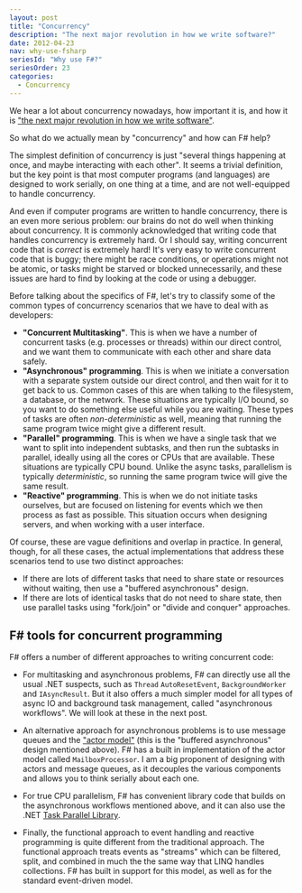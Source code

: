```yaml
---
layout: post
title: "Concurrency"
description: "The next major revolution in how we write software?"
date: 2012-04-23
nav: why-use-fsharp
seriesId: "Why use F#?"
seriesOrder: 23
categories:
  - Concurrency
---
```



We hear a lot about concurrency nowadays, how important it is, and how it is ["the next major revolution in how we write software"](http://www.gotw.ca/publications/concurrency-ddj.htm).

So what do we actually mean by "concurrency" and how can F# help?

The simplest definition of concurrency is just "several things happening at once, and maybe interacting with each other". It seems a trivial definition, but the key point is that most computer programs (and languages) are designed to work serially, on one thing at a time, and are not well-equipped to handle concurrency.

And even if computer programs are written to handle concurrency, there is an even more serious problem:  our brains do not do well when thinking about concurrency. It is commonly acknowledged that writing code that handles concurrency is extremely hard. Or I should say, writing concurrent code that is *correct* is extremely hard! It's very easy to write concurrent code that is buggy; there might be race conditions, or operations might not be atomic, or tasks might be starved or blocked unnecessarily, and these issues are hard to find by looking at the code or using a debugger.

Before talking about the specifics of F#, let's try to classify some of the common types of concurrency scenarios that we have to deal with as developers:

* **"Concurrent Multitasking"**. This is when we have a number of concurrent tasks (e.g. processes or threads) within our direct control, and we want them to communicate with each other and share data safely.
* **"Asynchronous" programming**. This is when we initiate a conversation with a separate system outside our direct control, and then wait for it to get back to us. Common cases of this are when talking to the filesystem, a database, or the network. These situations are typically I/O bound, so you want to do something else useful while you are waiting. These types of tasks are often *non-deterministic* as well, meaning that running the same program twice might give a different result.
* **"Parallel" programming**. This is when we have a single task that we want to split into independent subtasks, and then run the subtasks in parallel, ideally using all the cores or CPUs that are available. These situations are typically CPU bound. Unlike the async tasks, parallelism is typically  *deterministic*, so running the same program twice will give the same result.
* **"Reactive" programming**. This is when we do not initiate tasks ourselves, but are focused on listening for events which we then process as fast as possible. This situation occurs when designing servers, and when working with a user interface.

Of course, these are vague definitions and overlap in practice. In general, though, for all these cases, the actual implementations that address these scenarios tend to use two distinct approaches:

* If there are lots of different tasks that need to share state or resources without waiting, then use a "buffered asynchronous" design.
* If there are lots of identical tasks that do not need to share state, then use parallel tasks using "fork/join" or "divide and conquer" approaches.

## F# tools for concurrent programming

F# offers a number of different approaches to writing concurrent code:

* For multitasking and asynchronous problems, F# can directly use all the usual .NET suspects, such as `Thread` `AutoResetEvent`, `BackgroundWorker` and `IAsyncResult`. But it also offers a much simpler model for all types of async IO and background task management, called "asynchronous workflows". We will look at these in the next post.

* An alternative approach for asynchronous problems is to use message queues and the ["actor model"](http://en.wikipedia.org/wiki/Actor_model) (this is the "buffered asynchronous" design mentioned above). F# has a built in implementation of the actor model called `MailboxProcessor`. I am a big proponent of designing with actors and message queues, as it decouples the various components and allows you to think serially about each one.

* For true CPU parallelism, F# has convenient library code that builds on the asynchronous workflows mentioned above, and it can also use the .NET [Task Parallel Library](http://msdn.microsoft.com/en-us/library/dd460717.aspx).

* Finally, the functional approach to event handling and reactive programming is quite different from the traditional approach. The functional approach treats events as "streams" which can be filtered, split, and combined in much the the same way that LINQ handles collections.  F# has built in support for this model, as well as for the standard event-driven model.


